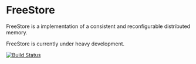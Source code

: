 # FreeStore

FreeStore is a implementation of a consistent and reconfigurable distributed memory.

FreeStore is currently under heavy development.

[![Build Status](https://travis-ci.org/mateusbraga/freestore.png?branch=master)](https://travis-ci.org/mateusbraga/freestore)
